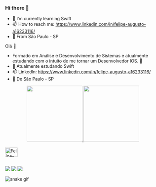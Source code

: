 ### Hi there 👋

- 🌱 I’m currently learning Swift
- 📫 How to reach me: https://www.linkedin.com/in/felipe-augusto-a16233116/
- 🏡 From São Paulo - SP

Olá 👋

- Formado em Análise e Desenvolvimento de Sistemas e atualmente estudando com o intuito de me tornar um Desenvolvedor IOS. 👊
- 🌱 Atualmente estudando Swift
- 📫 Linkedln: https://www.linkedin.com/in/felipe-augusto-a16233116/
- 🏡 De São Paulo - SP

<div align="center">
  <a href="https://github.com/augusto-felipe">
  <img height="180em" src="https://github-readme-stats.vercel.app/api?username=augusto-felipe&show_icons=true&theme=dracula&include_all_commits=true&count_private=true"/>
  <img height="180em" src="https://github-readme-stats.vercel.app/api/top-langs/?username=augusto-felipe&layout=compact&langs_count=7&theme=dracula"/>
</div>
<div style="display: inline_block"><br>
  <img align="center" alt="Felipe-Swift" height="30" width="40" src="https://cdn.jsdelivr.net/gh/devicons/devicon/icons/swift/swift-original.svg">         
</div>
  
  ##
 
<div> 
  <a href="https://instagram.com/augustto_lippe" target="_blank"><img src="https://img.shields.io/badge/-Instagram-%23E4405F?style=for-the-badge&logo=instagram&logoColor=white" target="_blank"></a>
  <a href = "mailto:felipeaugusto_correia@outlook.com"><img src="https://img.shields.io/badge/Microsoft_Outlook-0078D4?style=for-the-badge&logo=microsoft-outlook&logoColor=white" target="_blank"></a>
  <a href="https://www.linkedin.com/in/felipe-augusto-a16233116" target="_blank"><img src="https://img.shields.io/badge/-LinkedIn-%230077B5?style=for-the-badge&logo=linkedin&logoColor=white" target="_blank"></a> 


![snake gif](https://github.com/augusto-felipe/main.yml/blob/output/github-contribution-grid-snake.svg)
